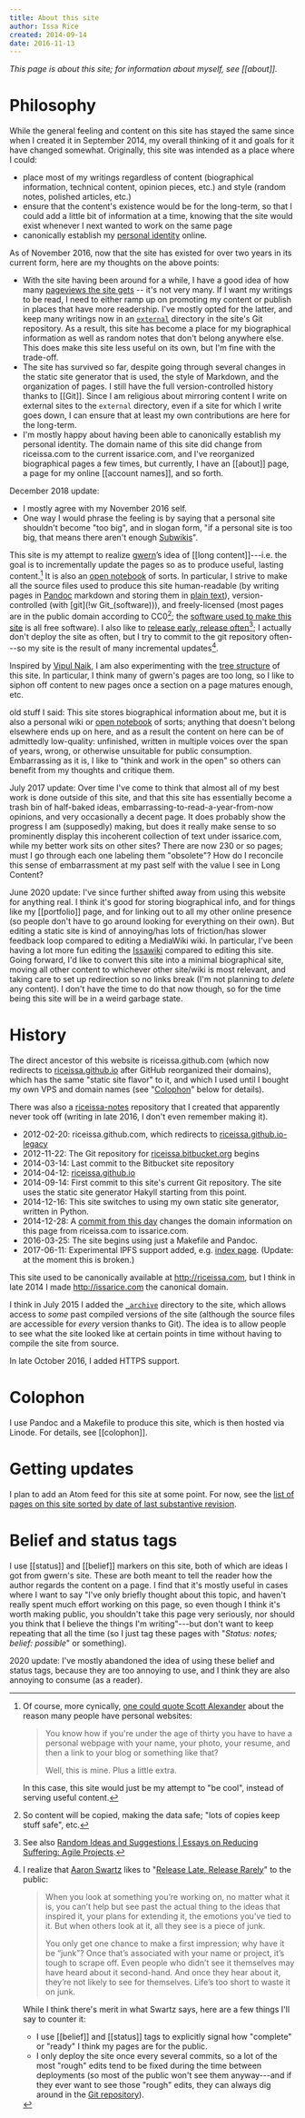 ```yaml
---
title: About this site
author: Issa Rice
created: 2014-09-14
date: 2016-11-13
---
```


*This page is about this site; for information about myself, see [[about]].*

# Philosophy

While the general feeling and content on this site has stayed the same since
when I created it in September 2014, my overall thinking of it and goals for it
have changed somewhat.
Originally, this site was intended as a place where I could:

  * place most of my writings regardless of content (biographical information,
    technical content, opinion pieces, etc.) and style (random notes, polished
    articles, etc.)
  * ensure that the content's existence would be for the long-term, so that I
    could add a little bit of information at a time, knowing that the site
    would exist whenever I next wanted to work on the same page
  * canonically establish my [personal identity][cm_personal_web] online.

As of November 2016, now that the site has existed for over two years in its
current form, here are my thoughts on the above points:

  * With the site having been around for a while, I have a good idea of how
    many [pageviews the site gets](analytics-for-this-site) -- it's not very
    many.
    If I want my writings to be read, I need to either ramp up on promoting my
    content or publish in places that have more readership.
    I've mostly opted for the latter, and keep many writings now in an
    [`external`][external] directory in the site's Git repository.
    As a result, this site has become a place for my biographical information
    as well as random notes that don't belong anywhere else.
    This does make this site less useful on its own, but I'm fine with the
    trade-off.
  * The site has survived so far, despite going through several changes in the
    static site generator that is used, the style of Markdown, and the
    organization of pages.
    I still have the full version-controlled history thanks to [[Git]].
    Since I am religious about mirroring content I write on external sites to
    the `external` directory, even if a site for which I write goes down, I can
    ensure that at least my own contributions are here for the long-term.
  * I'm mostly happy about having been able to canonically establish my
    personal identity.
    The domain name of this site did change from riceissa.com to the current
    issarice.com, and I've reorganized biographical pages a few times, but
    currently, I have an [[about]] page, a page for my online [[account names]], and so forth.

December 2018 update:

* I mostly agree with my November 2016 self.
* One way I would phrase the feeling is by saying that a personal site
  shouldn't become "too big", and in slogan form, "if a personal site is too
  big, that means there aren't enough [Subwikis](https://subwiki.org/)".

This site is my attempt to realize [gwern]’s idea of [[long content]]---i.e. the goal is to incrementally update the pages so as to
produce useful, lasting content.[^cy] It is also an [open notebook](http://wcm1.web.rice.edu/open-notebook-history.html) of sorts. In particular, I strive to make
all the source files used to produce this site human-readable (by
writing pages in [Pandoc] markdown and storing them in [plain text](http://wcm1.web.rice.edu/my-academic-book-in-plain-text.html)), version-controlled (with [git](!w Git_\(software\))), and
freely-licensed (most pages are in the public domain according to CC0[^copy];
the [software used to make this site](colophon) is all
free software).  I also like to [release early, release often][rero][^agile]; I
actually don't deploy the site as often, but I try to commit to the git
repository often---so my site is the result of many incremental updates[^aaron].

[^agile]: See also [Random Ideas and Suggestions | Essays on Reducing Suffering: Agile Projects](http://reducing-suffering.org/random-ideas-and-suggestions/#Agile_projects).

[^aaron]: I realize that [Aaron Swartz](http://www.aaronsw.com/weblog/archive) likes to "[Release Late, Release Rarely](http://www.aaronsw.com/weblog/rlrr)" to the public:

    > When you look at something you’re working on, no matter what it
    > is, you can’t help but see past the actual thing to the ideas that
    > inspired it, your plans for extending it, the emotions you’ve tied
    > to it. But when others look at it, all they see is a piece of
    > junk.
    >
    > You only get one chance to make a first impression; why have it be
    > “junk”? Once that’s associated with your name or project, it’s
    > tough to scrape off. Even people who didn’t see it themselves may
    > have heard about it second-hand. And once they hear about it,
    > they’re not likely to see for themselves. Life’s too short to
    > waste it on junk.

    While I think there's merit in what Swartz says, here are a few things I'll say to counter it:

    - I use [[belief]] and [[status]] tags to explicitly signal how "complete" or "ready" I think my pages are for the public.
    - I only deploy the site once every several commits, so a lot of the most "rough" edits tend to be fixed during the time between deployments (so most of the public won't see them anyway---and if they ever want to see those "rough" edits, they can always dig around in the [Git repository](https://github.com/riceissa/issarice.com)).


[^cy]: Of course, more cynically, [one could quote Scott Alexander](https://web.archive.org/web/20130118212124/http://raikoth.net/) about the reason many people have personal websites:

    > You know how if you're under the age of thirty you have to have a
    > personal webpage with your name, your photo, your resume, and then
    > a link to your blog or something like that?
    >
    > Well, this is mine. Plus a little extra.

    In this case, this site would just be my attempt to "be cool",
    instead of serving useful content.

[^copy]: So content will be copied, making the data safe; "lots of copies keep stuff safe", etc.

Inspired by [Vipul Naik](http://vipulnaik.com), I am also experimenting with the [tree structure](./using-a-tree-structure-for-websites) of this site. In particular, I think many of gwern's pages are too long, so I like to siphon off content to new pages once a section on a page matures enough, etc.


old stuff I said:
This site stores biographical information
about me, but it is also a personal wiki or [open notebook](http://wcm1.web.rice.edu/open-notebook-history.html)
of sorts; anything that doesn't belong elsewhere ends up on here, and as a
result the content on here can be of admittedly low-quality: unfinished,
written in multiple voices over the span of years, wrong, or otherwise unsuitable for public
consumption. Embarrassing as it is, I like to "think and work in the open" so
others can benefit from my thoughts and critique them.

July 2017 update:
Over time I've come to think that almost all of my best work is done outside of
this site, and that this site has essentially become a trash bin of half-baked
ideas, embarrassing-to-read-a-year-from-now opinions, and very occasionally a
decent page. It does probably show the progress I am (supposedly) making, but
does it really make sense to so prominently display this incoherent collection
of text under issarice.com, while my better work sits on other sites? There
are now 230 or so pages; must I go through each one labeling them "obsolete"?
How do I reconcile this sense of embarrassment at my past self with the value I
see in Long Content?

June 2020 update:
I've since further shifted away from using this website for anything real.
I think it's good for storing biographical info, and for things like my [[portfolio]] page, and for linking out to all my other online presence (so people don't have to go around looking for everything on their own).
But editing a static site is kind of annoying/has lots of friction/has slower feedback loop compared to editing a MediaWiki wiki.
In particular, I've been having a lot more fun editing the [Issawiki](https://wiki.issarice.com/) compared to editing this site.
Going forward, I'd like to convert this site into a minimal biographical site, moving all other content to whichever other site/wiki is most relevant, and taking care to set up redirection so no links break (I'm not planning to _delete_ any content).
I don't have the time to do that now though, so for the time being this site will be in a weird garbage state.

# History

The direct ancestor of this website is riceissa.github.com (which now redirects
to [riceissa.github.io][gh_site] after GitHub reorganized their domains), which
has the same "static site flavor" to it, and which I used until I bought my own
VPS and domain names (see "[Colophon](#colophon)" below for details).

There was also a [riceissa-notes](https://github.com/riceissa/riceissa-notes)
repository that I created that apparently never took off (writing in late 2016,
I don't even remember making it).

* 2012-02-20: riceissa.github.com, which redirects to
  [riceissa.github.io-legacy](https://github.com/riceissa/riceissa.github.io-legacy)
* 2012-11-22: The Git repository for
  [riceissa.bitbucket.org](http://riceissa.bitbucket.org/) begins
* 2014-03-14: Last commit to the Bitbucket site repository
* 2014-04-12:
  [riceissa.github.io](https://github.com/riceissa/riceissa.github.io)
* 2014-09-14: First commit to this site's current Git repository.
  The site uses the static site generator Hakyll starting from this point.
* 2014-12-16: This site switches to using my own static site generator, written
  in Python.
* 2014-12-28: A [commit from this day](https://github.com/riceissa/issarice.com/commit/35737f02780fe16252cfa8d0dab6c25e306be539)
  changes the domain information on this page from riceissa.com to
  issarice.com.
* 2016-03-25: The site begins using just a Makefile and Pandoc.
* 2017-06-11: Experimental IPFS support added, e.g.
  [index page](https://ipfs.io/ipns/issarice.com/index).
  (Update: at the moment this is broken.)

This site used to be canonically available at <http://riceissa.com>, but I
think in late 2014 I made <http://issarice.com> the canonical domain.

I think in July 2015 I added the [`_archive`](https://issarice.com/_archive/)
directory to the site, which allows access to *some* past compiled versions of
the site (although the source files are accessible for *every* version thanks
to Git).
The idea is to allow people to see what the site looked like at certain points
in time without having to compile the site from source.

In late October 2016, I added HTTPS support.

# Colophon

I use Pandoc and a Makefile to produce this site, which is then hosted via Linode.
For details, see [[colophon]].

# Getting updates

I plan to add an Atom feed for this site at some point.
For now, see the [list of pages on this site sorted by date of last substantive
revision][mod].

<!-- I have an [Atom feed](http://issarice.com/atom.xml) for this site. -->
<!-- For more ways to get updates, see [Feed](). -->

# Belief and status tags

I use [[status]] and [[belief]] markers on this site, both of which
are ideas I got from gwern's site. These are both meant to tell the
reader how the author regards the content on a page. I find that it's
mostly useful in cases where I want to say "I've only briefly thought
about this topic, and haven't really spent much effort working on this
page, so even though I think it's worth making public, you shouldn't
take this page very seriously, nor should you think that I believe the
things I'm writing"---but don't want to keep repeating that all the time
(so I just tag these pages with "*Status: notes; belief: possible*" or
something).

2020 update: I've mostly abandoned the idea of using these belief and
status tags, because they are too annoying to use, and I think they
are also annoying to consume (as a reader).

[external]: https://github.com/riceissa/issarice.com/tree/master/external
[gh_site]: https://riceissa.github.io/
[gwern]: http://gwern.net
[mod]: all-pages
[pandoc]: http://johnmacfarlane.net/pandoc/
[rero]: https://en.wikipedia.org/wiki/Release_early,_release_often
[cm_personal_web]: http://info.cognitomentoring.org/wiki/Creating_your_personal_website
